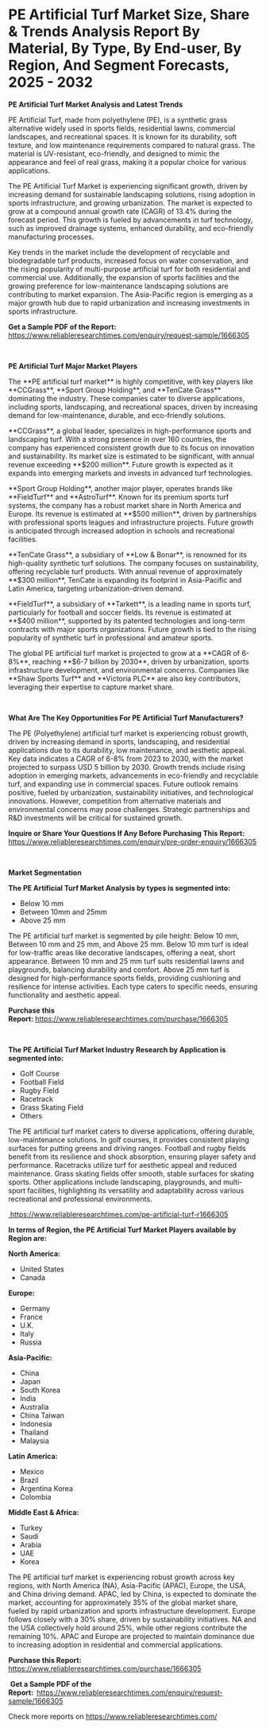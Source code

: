 <p><h1>PE Artificial Turf Market Size, Share & Trends Analysis Report By Material, By Type, By End-user, By Region, And Segment Forecasts, 2025 - 2032</h1></p><p><strong>PE Artificial Turf Market Analysis and Latest Trends</strong></p>
<p><p>PE Artificial Turf, made from polyethylene (PE), is a synthetic grass alternative widely used in sports fields, residential lawns, commercial landscapes, and recreational spaces. It is known for its durability, soft texture, and low maintenance requirements compared to natural grass. The material is UV-resistant, eco-friendly, and designed to mimic the appearance and feel of real grass, making it a popular choice for various applications.</p><p>The PE Artificial Turf Market is experiencing significant growth, driven by increasing demand for sustainable landscaping solutions, rising adoption in sports infrastructure, and growing urbanization. The market is expected to grow at a compound annual growth rate (CAGR) of 13.4% during the forecast period. This growth is fueled by advancements in turf technology, such as improved drainage systems, enhanced durability, and eco-friendly manufacturing processes.</p><p>Key trends in the market include the development of recyclable and biodegradable turf products, increased focus on water conservation, and the rising popularity of multi-purpose artificial turf for both residential and commercial use. Additionally, the expansion of sports facilities and the growing preference for low-maintenance landscaping solutions are contributing to market expansion. The Asia-Pacific region is emerging as a major growth hub due to rapid urbanization and increasing investments in sports infrastructure.</p></p>
<p><strong>Get a Sample PDF of the Report:&nbsp;</strong> <a href="https://www.reliableresearchtimes.com/enquiry/request-sample/1666305?utm_campaign=2095&utm_medium=2&utm_source=Github&utm_content=ia&utm_term=26012025&utm_id=pe-artificial-turf">https://www.reliableresearchtimes.com/enquiry/request-sample/1666305</a></p>
<p>&nbsp;</p>
<p><strong>PE Artificial Turf Major Market Players</strong></p>
<p><p>The **PE artificial turf market** is highly competitive, with key players like **CCGrass**, **Sport Group Holding**, and **TenCate Grass** dominating the industry. These companies cater to diverse applications, including sports, landscaping, and recreational spaces, driven by increasing demand for low-maintenance, durable, and eco-friendly solutions.</p><p>**CCGrass**, a global leader, specializes in high-performance sports and landscaping turf. With a strong presence in over 160 countries, the company has experienced consistent growth due to its focus on innovation and sustainability. Its market size is estimated to be significant, with annual revenue exceeding **$200 million**. Future growth is expected as it expands into emerging markets and invests in advanced turf technologies.</p><p>**Sport Group Holding**, another major player, operates brands like **FieldTurf** and **AstroTurf**. Known for its premium sports turf systems, the company has a robust market share in North America and Europe. Its revenue is estimated at **$500 million**, driven by partnerships with professional sports leagues and infrastructure projects. Future growth is anticipated through increased adoption in schools and recreational facilities.</p><p>**TenCate Grass**, a subsidiary of **Low & Bonar**, is renowned for its high-quality synthetic turf solutions. The company focuses on sustainability, offering recyclable turf products. With annual revenue of approximately **$300 million**, TenCate is expanding its footprint in Asia-Pacific and Latin America, targeting urbanization-driven demand.</p><p>**FieldTurf**, a subsidiary of **Tarkett**, is a leading name in sports turf, particularly for football and soccer fields. Its revenue is estimated at **$400 million**, supported by its patented technologies and long-term contracts with major sports organizations. Future growth is tied to the rising popularity of synthetic turf in professional and amateur sports.</p><p>The global PE artificial turf market is projected to grow at a **CAGR of 6-8%**, reaching **$6-7 billion by 2030**, driven by urbanization, sports infrastructure development, and environmental concerns. Companies like **Shaw Sports Turf** and **Victoria PLC** are also key contributors, leveraging their expertise to capture market share.</p></p>
<p>&nbsp;</p>
<p><strong>What Are The Key Opportunities For PE Artificial Turf Manufacturers?</strong></p>
<p><p>The PE (Polyethylene) artificial turf market is experiencing robust growth, driven by increasing demand in sports, landscaping, and residential applications due to its durability, low maintenance, and aesthetic appeal. Key data indicates a CAGR of 6-8% from 2023 to 2030, with the market projected to surpass USD 5 billion by 2030. Growth trends include rising adoption in emerging markets, advancements in eco-friendly and recyclable turf, and expanding use in commercial spaces. Future outlook remains positive, fueled by urbanization, sustainability initiatives, and technological innovations. However, competition from alternative materials and environmental concerns may pose challenges. Strategic partnerships and R&D investments will be critical for sustained growth.</p></p>
<p><strong>Inquire or Share Your Questions If Any Before Purchasing This Report:</strong> <a href="https://www.reliableresearchtimes.com/enquiry/pre-order-enquiry/1666305?utm_campaign=2095&utm_medium=2&utm_source=Github&utm_content=ia&utm_term=26012025&utm_id=pe-artificial-turf">https://www.reliableresearchtimes.com/enquiry/pre-order-enquiry/1666305</a></p>
<p>&nbsp;</p>
<p><strong>Market Segmentation</strong></p>
<p><strong>The PE Artificial Turf Market Analysis by types is segmented into:</strong></p>
<p><ul><li>Below 10 mm</li><li>Between 10mm and 25mm</li><li>Above 25 mm</li></ul></p>
<p><p>The PE artificial turf market is segmented by pile height: Below 10 mm, Between 10 mm and 25 mm, and Above 25 mm. Below 10 mm turf is ideal for low-traffic areas like decorative landscapes, offering a neat, short appearance. Between 10 mm and 25 mm turf suits residential lawns and playgrounds, balancing durability and comfort. Above 25 mm turf is designed for high-performance sports fields, providing cushioning and resilience for intense activities. Each type caters to specific needs, ensuring functionality and aesthetic appeal.</p></p>
<p><strong>Purchase this Report:&nbsp;</strong><a href="https://www.reliableresearchtimes.com/purchase/1666305?utm_campaign=2095&utm_medium=2&utm_source=Github&utm_content=ia&utm_term=26012025&utm_id=pe-artificial-turf">https://www.reliableresearchtimes.com/purchase/1666305</a></p>
<p>&nbsp;</p>
<p><strong>The PE Artificial Turf Market Industry Research by Application is segmented into:</strong></p>
<p><ul><li>Golf Course</li><li>Football Field</li><li>Rugby Field</li><li>Racetrack</li><li>Grass Skating Field</li><li>Others</li></ul></p>
<p><p>The PE artificial turf market caters to diverse applications, offering durable, low-maintenance solutions. In golf courses, it provides consistent playing surfaces for putting greens and driving ranges. Football and rugby fields benefit from its resilience and shock absorption, ensuring player safety and performance. Racetracks utilize turf for aesthetic appeal and reduced maintenance. Grass skating fields offer smooth, stable surfaces for skating sports. Other applications include landscaping, playgrounds, and multi-sport facilities, highlighting its versatility and adaptability across various recreational and professional environments.</p></p>
<p><a href="https://www.reliableresearchtimes.com/pe-artificial-turf-r1666305?utm_campaign=2095&utm_medium=2&utm_source=Github&utm_content=ia&utm_term=26012025&utm_id=pe-artificial-turf">&nbsp;https://www.reliableresearchtimes.com/pe-artificial-turf-r1666305</a></p>
<p><strong>In terms of Region, the PE Artificial Turf Market Players available by Region are:</strong></p>
<p>
    <p> <strong> North America: </strong>
        <ul>
            <li>United States</li>
            <li>Canada</li>
        </ul>
        </p> 
    <p> <strong> Europe: </strong>
        <ul>
            <li>Germany</li>
            <li>France</li>
            <li>U.K.</li>
            <li>Italy</li>
            <li>Russia</li>
        </ul>
        </p> 
    <p> <strong> Asia-Pacific: </strong>
        <ul>
            <li>China</li>
            <li>Japan</li>
            <li>South Korea</li>
            <li>India</li>
            <li>Australia</li>
            <li>China Taiwan</li>
            <li>Indonesia</li>
            <li>Thailand</li>
            <li>Malaysia</li>
        </ul>
        </p> 
    <p> <strong> Latin America: </strong>
        <ul>
            <li>Mexico</li>
            <li>Brazil</li>
            <li>Argentina Korea</li>
            <li>Colombia</li>
        </ul>
        </p> 
    <p> <strong> Middle East & Africa: </strong>
        <ul>
            <li>Turkey</li>
            <li>Saudi</li>
            <li>Arabia</li>
            <li>UAE</li>
            <li>Korea</li>
        </ul>
    </p>
    </p>
<p><p>The PE artificial turf market is experiencing robust growth across key regions, with North America (NA), Asia-Pacific (APAC), Europe, the USA, and China driving demand. APAC, led by China, is expected to dominate the market, accounting for approximately 35% of the global market share, fueled by rapid urbanization and sports infrastructure development. Europe follows closely with a 30% share, driven by sustainability initiatives. NA and the USA collectively hold around 25%, while other regions contribute the remaining 10%. APAC and Europe are projected to maintain dominance due to increasing adoption in residential and commercial applications.</p></p>
<p><strong>Purchase this Report: </strong><a href="https://www.reliableresearchtimes.com/purchase/1666305?utm_campaign=2095&utm_medium=2&utm_source=Github&utm_content=ia&utm_term=26012025&utm_id=pe-artificial-turf">https://www.reliableresearchtimes.com/purchase/1666305</a></p>
<p>&nbsp;<strong>Get a Sample PDF of the Report:&nbsp;&nbsp;</strong><a href="https://www.reliableresearchtimes.com/enquiry/request-sample/1666305?utm_campaign=2095&utm_medium=2&utm_source=Github&utm_content=ia&utm_term=26012025&utm_id=pe-artificial-turf">https://www.reliableresearchtimes.com/enquiry/request-sample/1666305</a></p>
<p><strong></strong></p>
<p>Check more reports on <a href="https://www.reliableresearchtimes.com/?utm_campaign=2095&utm_medium=2&utm_source=Github&utm_content=ia&utm_term=26012025&utm_id=pe-artificial-turf">https://www.reliableresearchtimes.com/</a></p>
